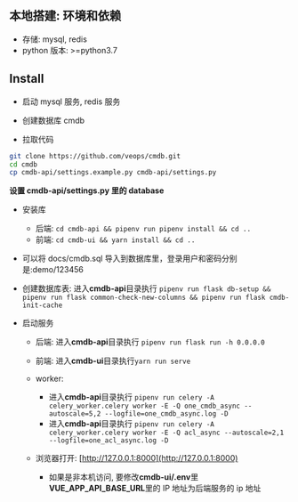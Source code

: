 ## 本地搭建: 环境和依赖

- 存储: mysql, redis
- python 版本: >=python3.7

## Install

- 启动 mysql 服务, redis 服务

- 创建数据库 cmdb
- 拉取代码

```bash
git clone https://github.com/veops/cmdb.git
cd cmdb
cp cmdb-api/settings.example.py cmdb-api/settings.py
```

**设置 cmdb-api/settings.py 里的 database**

- 安装库
  - 后端: `cd cmdb-api && pipenv run pipenv install && cd ..`
  - 前端: `cd cmdb-ui && yarn install && cd ..`
- 可以将 docs/cmdb.sql 导入到数据库里，登录用户和密码分别是:demo/123456
- 创建数据库表: 进入**cmdb-api**目录执行 `pipenv run flask db-setup && pipenv run flask common-check-new-columns && pipenv run flask cmdb-init-cache`
- 启动服务

  - 后端: 进入**cmdb-api**目录执行 `pipenv run flask run -h 0.0.0.0`
  - 前端: 进入**cmdb-ui**目录执行`yarn run serve`
  - worker: 
    - 进入**cmdb-api**目录执行 `pipenv run celery -A celery_worker.celery worker -E -Q one_cmdb_async --autoscale=5,2 --logfile=one_cmdb_async.log -D`
    - 进入**cmdb-api**目录执行 `pipenv run celery -A celery_worker.celery worker -E -Q acl_async --autoscale=2,1 --logfile=one_acl_async.log -D`

  - 浏览器打开: [http://127.0.0.1:8000](http://127.0.0.1:8000)
    - 如果是非本机访问, 要修改**cmdb-ui/.env**里**VUE_APP_API_BASE_URL**里的 IP 地址为后端服务的 ip 地址
